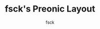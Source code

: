 ---
OS: []
author: fsck
firmwares: [QMK]
hasHomeRowMods: False
hasLetterOnThumb: False
keymapImage: https://i.imgur.com/nI8fBco.png
keyCount: 60
keyboard: Preonic
baseLayouts: ["QWERTY"]
languages: ['English']
layerCount: 4
title: "fsck's Preonic Layout"
isSplit: False
stagger: ortholinear
summary: 
keymapUrl: https://github.com/fsck/qmk_firmware/tree/master/keyboards/preonic/keymaps/fsck
writeup: https://github.com/fsck/qmk_firmware/tree/master/keyboards/preonic/keymaps/fsck/readme.md
---